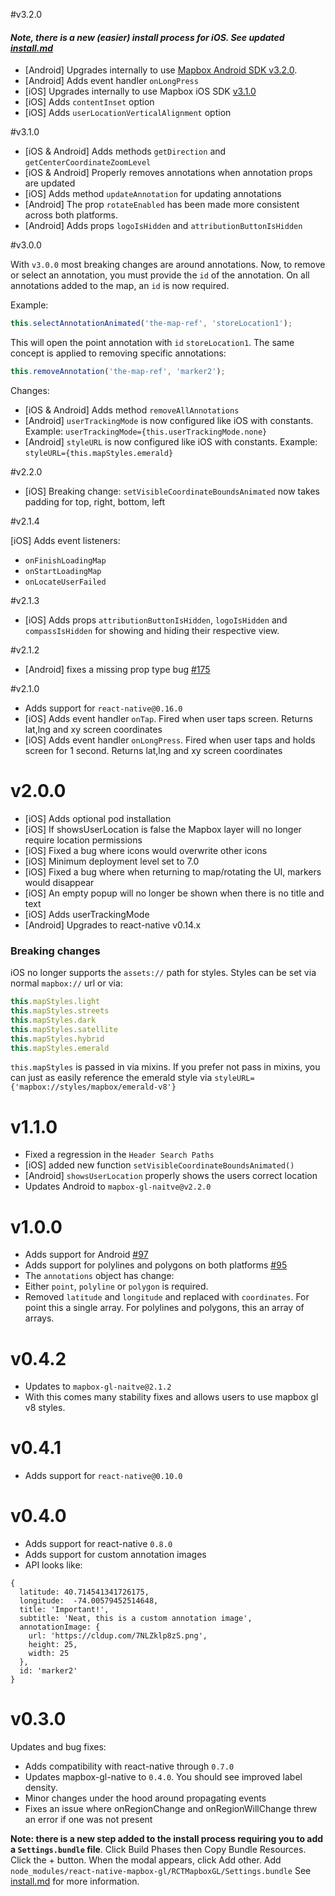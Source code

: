 #v3.2.0

#### *Note, there is a new (easier) install process for iOS. See updated [install.md](https://github.com/mapbox/react-native-mapbox-gl/blob/71298a88bba3f7b5d79e6bf1011dc8fe913b0750/ios/install.md)*

- [Android] Upgrades internally to use [Mapbox Android SDK v3.2.0](https://github.com/mapbox/mapbox-gl-native/blob/b738087080b924061c4e6ce4c8b60ae4573f4f10/CHANGELOG.md#320).
- [Android] Adds event handler `onLongPress`
- [iOS] Upgrades internally to use Mapbox iOS SDK [v3.1.0](https://github.com/mapbox/mapbox-gl-native/releases/tag/ios-v3.1.0-pre.3)
- [iOS] Adds `contentInset` option
- [iOS] Adds `userLocationVerticalAlignment`  option

#v3.1.0
 - [iOS & Android] Adds methods `getDirection` and `getCenterCoordinateZoomLevel`
 - [iOS & Android] Properly removes annotations when annotation props are updated
 - [iOS] Adds method `updateAnnotation` for updating annotations
 - [Android] The prop `rotateEnabled` has been made more consistent across both platforms.
 - [Android] Adds props `logoIsHidden` and `attributionButtonIsHidden`

#v3.0.0

With `v3.0.0` most breaking changes are around annotations. Now, to remove or select an annotation, you must provide the `id` of the annotation. On all annotations added to the map, an `id` is now required.

Example:

```js
this.selectAnnotationAnimated('the-map-ref', 'storeLocation1');
```

This will open the point annotation with `id` `storeLocation1`. The same concept is applied to removing specific annotations:

```js
this.removeAnnotation('the-map-ref', 'marker2');
```

Changes:
* [iOS & Android] Adds method `removeAllAnnotations`
* [Android] `userTrackingMode` is now configured like iOS with constants. Example: `userTrackingMode={this.userTrackingMode.none}`
* [Android] `styleURL` is now configured like iOS with constants. Example: `styleURL={this.mapStyles.emerald}`

#v2.2.0

* [iOS] Breaking change: `setVisibleCoordinateBoundsAnimated` now takes padding for top, right, bottom, left

#v2.1.4

[iOS] Adds event listeners:

* `onFinishLoadingMap`
* `onStartLoadingMap`
* `onLocateUserFailed`

#v2.1.3

* [iOS] Adds props `attributionButtonIsHidden`, `logoIsHidden` and `compassIsHidden` for showing and hiding their respective view.

#v2.1.2

* [Android] fixes a missing prop type bug [#175](https://github.com/mapbox/react-native-mapbox-gl/issues/175)

#v2.1.0

* Adds support for `react-native@0.16.0`
* [iOS] Adds event handler `onTap`. Fired when user taps screen. Returns lat,lng and xy screen coordinates
* [iOS] Adds event handler `onLongPress`. Fired when user taps and holds screen for 1 second. Returns lat,lng and xy screen coordinates

# v2.0.0

* [iOS] Adds optional pod installation
* [iOS] If showsUserLocation is false the Mapbox layer will no longer require location permissions
* [iOS] Fixed a bug where icons would overwrite other icons
* [iOS] Minimum deployment level set to 7.0
* [iOS] Fixed a bug where when returning to map/rotating the UI, markers would disappear
* [iOS] An empty popup will no longer be shown when there is no title and text
* [iOS] Adds userTrackingMode
* [Android] Upgrades to react-native v0.14.x

### Breaking changes
iOS no longer supports the `assets://` path for styles. Styles can be set via normal `mapbox://` url or via:

```js
this.mapStyles.light
this.mapStyles.streets
this.mapStyles.dark
this.mapStyles.satellite
this.mapStyles.hybrid
this.mapStyles.emerald
```

`this.mapStyles` is passed in via mixins. If you prefer not pass in mixins, you can just as easily reference the emerald style via `styleURL={'mapbox://styles/mapbox/emerald-v8'}`

# v1.1.0

* Fixed a regression in the `Header Search Paths`
* [iOS] added new function `setVisibleCoordinateBoundsAnimated()`
* [Android] `showsUserLocation` properly shows the users correct location
* Updates Android to `mapbox-gl-naitve@v2.2.0`

# v1.0.0

* Adds support for Android [#97](https://github.com/mapbox/react-native-mapbox-gl/pull/97)
* Adds support for polylines and polygons on both platforms [#95](https://github.com/mapbox/react-native-mapbox-gl/pull/95)
* The `annotations` object has change:
 * Either `point`, `polyline` or `polygon` is required.
 * Removed `latitude` and `longitude` and replaced with `coordinates`. For point this a single array. For polylines and polygons, this an array of arrays.


# v0.4.2

* Updates to `mapbox-gl-naitve@2.1.2`
* With this comes many stability fixes and allows users to use mapbox gl v8 styles.

# v0.4.1

* Adds support for `react-native@0.10.0`

# v0.4.0

* Adds support for react-native `0.8.0`
* Adds support for custom annotation images
 * API looks like:
```
{
  latitude: 40.714541341726175,
  longitude:  -74.00579452514648,
  title: 'Important!',
  subtitle: 'Neat, this is a custom annotation image',
  annotationImage: {
    url: 'https://cldup.com/7NLZklp8zS.png',
    height: 25,
    width: 25
  },
  id: 'marker2'
}
```

# v0.3.0

Updates and bug fixes:
* Adds compatibility with react-native through `0.7.0`
* Updates mapbox-gl-native to `0.4.0`. You should see improved label density.
* Minor changes under the hood around propagating events
* Fixes an issue where onRegionChange and onRegionWillChange threw an error if one was not present

**Note: there is a new step added to the install process requiring you to add a `Settings.bundle` file**. Click Build Phases then Copy Bundle Resources. Click the + button. When the modal appears, click Add other. Add `node_modules/react-native-mapbox-gl/RCTMapboxGL/Settings.bundle` See [install.md](https://github.com/mapbox/react-native-mapbox-gl/blob/master/ios/install.md) for more information.
